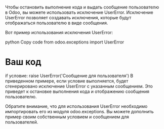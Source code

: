 Чтобы остановить выполнение кода и выдать сообщение пользователю в Odoo, вы можете использовать исключение UserError. Исключение UserError позволяет создавать исключения, которые будут отображаться пользователю в виде сообщения.

Вот пример использования исключения UserError:

python
Copy code
from odoo.exceptions import UserError

# Ваш код

if условие:
    raise UserError('Сообщение для пользователя')
В приведенном примере, если условие выполняется, будет сгенерировано исключение UserError с указанным сообщением. Это приведет к остановке выполнения кода и отображению сообщения пользователю.

Обратите внимание, что для использования UserError необходимо импортировать его из модуля odoo.exceptions. Вы можете дополнить пример своим собственным условием и сообщением для пользователей.